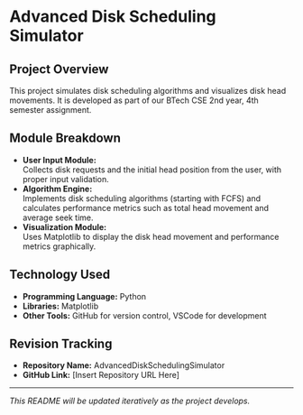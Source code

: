 # Advanced Disk Scheduling Simulator

## Project Overview
This project simulates disk scheduling algorithms and visualizes disk head movements. It is developed as part of our BTech CSE 2nd year, 4th semester assignment.

## Module Breakdown
- **User Input Module:**  
  Collects disk requests and the initial head position from the user, with proper input validation.
- **Algorithm Engine:**  
  Implements disk scheduling algorithms (starting with FCFS) and calculates performance metrics such as total head movement and average seek time.
- **Visualization Module:**  
  Uses Matplotlib to display the disk head movement and performance metrics graphically.

## Technology Used
- **Programming Language:** Python
- **Libraries:** Matplotlib
- **Other Tools:** GitHub for version control, VSCode for development

## Revision Tracking
- **Repository Name:** AdvancedDiskSchedulingSimulator
- **GitHub Link:** [Insert Repository URL Here]

---

*This README will be updated iteratively as the project develops.*
